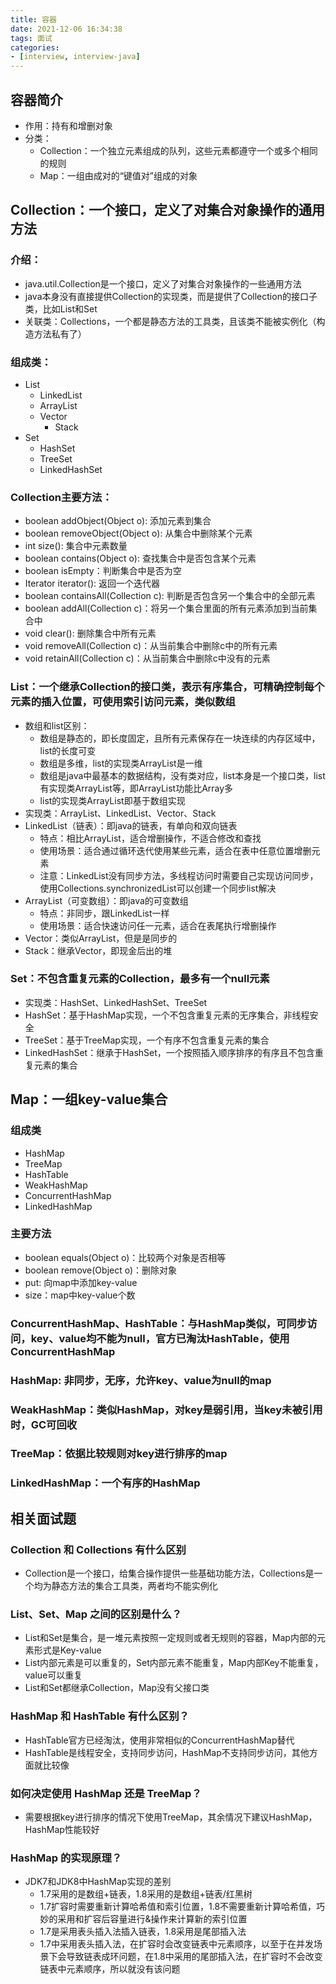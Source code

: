 ```yaml
---
title: 容器
date: 2021-12-06 16:34:38
tags: 面试
categories:
- [interview, interview-java]
---
```


## 容器简介
* 作用：持有和增删对象
* 分类：
  * Collection：一个独立元素组成的队列，这些元素都遵守一个或多个相同的规则
  * Map：一组由成对的“键值对”组成的对象

## Collection：一个接口，定义了对集合对象操作的通用方法
### 介绍：
* java.util.Collection是一个接口，定义了对集合对象操作的一些通用方法
* java本身没有直接提供Collection的实现类，而是提供了Collection的接口子类，比如List和Set
* 关联类：Collections，一个都是静态方法的工具类，且该类不能被实例化（构造方法私有了）


### 组成类：
  * List
    * LinkedList
    * ArrayList
    * Vector
      * Stack
  * Set
    * HashSet
    * TreeSet
    * LinkedHashSet

### Collection主要方法：
  * boolean addObject(Object o): 添加元素到集合
  * boolean removeObject(Object o): 从集合中删除某个元素
  * int size(): 集合中元素数量
  * boolean contains(Object o): 查找集合中是否包含某个元素
  * boolean isEmpty：判断集合中是否为空
  * Iterator iterator(): 返回一个迭代器
  * boolean containsAll(Collection c): 判断是否包含另一个集合中的全部元素
  * boolean addAll(Collection c)：将另一个集合里面的所有元素添加到当前集合中
  * void clear(): 删除集合中所有元素
  * void removeAll(Collection c)：从当前集合中删除c中的所有元素
  * void retainAll(Collection c)：从当前集合中删除c中没有的元素


### List：一个继承Collection的接口类，表示有序集合，可精确控制每个元素的插入位置，可使用索引访问元素，类似数组
  * 数组和list区别：
    * 数组是静态的，即长度固定，且所有元素保存在一块连续的内存区域中，list的长度可变
    * 数组是多维，list的实现类ArrayList是一维
    * 数组是java中最基本的数据结构，没有类对应，list本身是一个接口类，list有实现类ArrayList等，即ArrayList功能比Array多
    * list的实现类ArrayList即基于数组实现
  * 实现类：ArrayList、LinkedList、Vector、Stack
  * LinkedList（链表）：即java的链表，有单向和双向链表
    * 特点：相比ArrayList，适合增删操作，不适合修改和查找
    * 使用场景：适合通过循环迭代使用某些元素，适合在表中任意位置增删元素
    * 注意：LinkedList没有同步方法，多线程访问时需要自己实现访问同步，使用Collections.synchronizedList可以创建一个同步list解决
  * ArrayList（可变数组）：即java的可变数组
    * 特点：非同步，跟LinkedList一样
    * 使用场景：适合快速访问任一元素，适合在表尾执行增删操作
  * Vector：类似ArrayList，但是是同步的
  * Stack：继承Vector，即现金后出的堆

### Set：不包含重复元素的Collection，最多有一个null元素
* 实现类：HashSet、LinkedHashSet、TreeSet
* HashSet：基于HashMap实现，一个不包含重复元素的无序集合，非线程安全
* TreeSet：基于TreeMap实现，一个有序不包含重复元素的集合
* LinkedHashSet：继承于HashSet，一个按照插入顺序排序的有序且不包含重复元素的集合



## Map：一组key-value集合
### 组成类
  * HashMap
  * TreeMap
  * HashTable
  * WeakHashMap
  * ConcurrentHashMap
  * LinkedHashMap

### 主要方法
* boolean equals(Object o)：比较两个对象是否相等
* boolean remove(Object o)：删除对象
* put: 向map中添加key-value
* size：map中key-value个数

### ConcurrentHashMap、HashTable：与HashMap类似，可同步访问，key、value均不能为null，官方已淘汰HashTable，使用ConcurrentHashMap

### HashMap: 非同步，无序，允许key、value为null的map

### WeakHashMap：类似HashMap，对key是弱引用，当key未被引用时，GC可回收

### TreeMap：依据比较规则对key进行排序的map

### LinkedHashMap：一个有序的HashMap

## 相关面试题
### Collection 和 Collections 有什么区别
* Collection是一个接口，给集合操作提供一些基础功能方法，Collections是一个均为静态方法的集合工具类，两者均不能实例化

### List、Set、Map 之间的区别是什么？
* List和Set是集合，是一堆元素按照一定规则或者无规则的容器，Map内部的元素形式是Key-value
* List内部元素是可以重复的，Set内部元素不能重复，Map内部Key不能重复，value可以重复
* List和Set都继承Collection，Map没有父接口类

### HashMap 和 HashTable 有什么区别？
* HashTable官方已经淘汰，使用非常相似的ConcurrentHashMap替代
* HashTable是线程安全，支持同步访问，HashMap不支持同步访问，其他方面就比较像

### 如何决定使用 HashMap 还是 TreeMap？
* 需要根据key进行排序的情况下使用TreeMap，其余情况下建议HashMap，HashMap性能较好


### HashMap 的实现原理？
* JDK7和JDK8中HashMap实现的差别
  * 1.7采用的是数组+链表，1.8采用的是数组+链表/红黑树
  * 1.7扩容时需要重新计算哈希值和索引位置，1.8不需要重新计算哈希值，巧妙的采用和扩容后容量进行&操作来计算新的索引位置
  * 1.7是采用表头插入法插入链表，1.8采用是尾部插入法
  * 1.7中采用表头插入法，在扩容时会改变链表中元素顺序，以至于在并发场景下会导致链表成环问题，在1.8中采用的尾部插入法，在扩容时不会改变链表中元素顺序，所以就没有该问题
  
